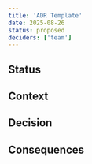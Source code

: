 ```yaml
---
title: 'ADR Template'
date: 2025-08-26
status: proposed
deciders: ['team']
---
```


## Status

## Context

## Decision

## Consequences
